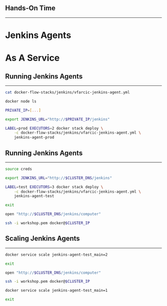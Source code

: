 ## Hands-On Time

---

# Jenkins Agents

# As A Service


## Running Jenkins Agents

---

```bash
cat docker-flow-stacks/jenkins/vfarcic-jenkins-agent.yml

docker node ls

PRIVATE_IP=[...]

export JENKINS_URL="http://$PRIVATE_IP/jenkins"

LABEL=prod EXECUTORS=2 docker stack deploy \
    -c docker-flow-stacks/jenkins/vfarcic-jenkins-agent.yml \
    jenkins-agent-prod
```


## Running Jenkins Agents

---

```bash
source creds

export JENKINS_URL="http://$CLUSTER_DNS/jenkins"

LABEL=test EXECUTORS=3 docker stack deploy \
    -c docker-flow-stacks/jenkins/vfarcic-jenkins-agent.yml \
    jenkins-agent-test

exit

open "http://$CLUSTER_DNS/jenkins/computer"

ssh -i workshop.pem docker@$CLUSTER_IP
```


## Scaling Jenkins Agents

---

```bash
docker service scale jenkins-agent-test_main=2

exit

open "http://$CLUSTER_DNS/jenkins/computer"

ssh -i workshop.pem docker@$CLUSTER_IP

docker service scale jenkins-agent-test_main=1

exit
```
